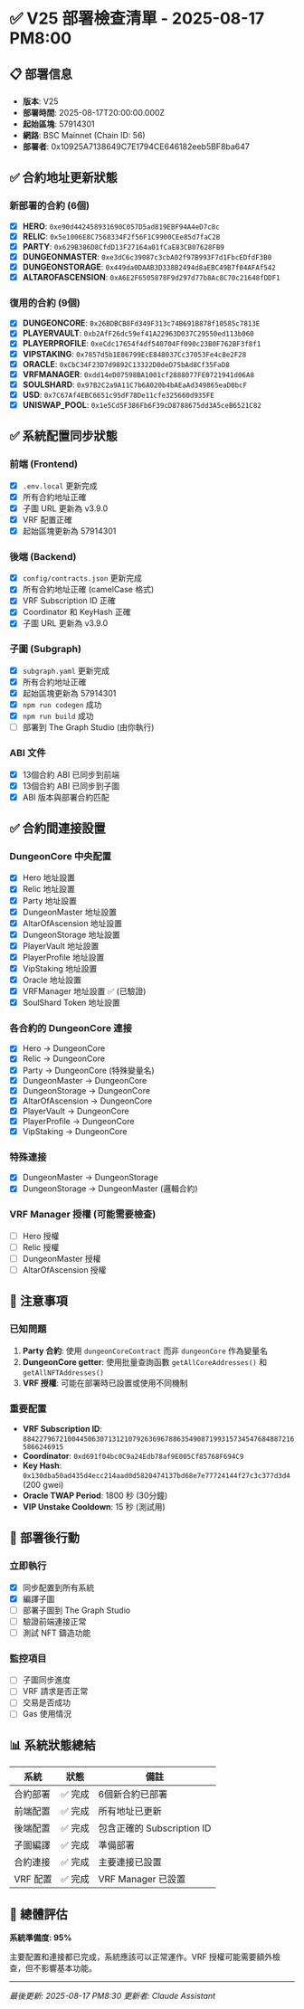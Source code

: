 # ✅ V25 部署檢查清單 - 2025-08-17 PM8:00

## 📋 部署信息
- **版本**: V25
- **部署時間**: 2025-08-17T20:00:00.000Z
- **起始區塊**: 57914301
- **網路**: BSC Mainnet (Chain ID: 56)
- **部署者**: 0x10925A7138649C7E1794CE646182eeb5BF8ba647

## ✅ 合約地址更新狀態

### 新部署的合約 (6個)
- [x] **HERO**: `0xe90d442458931690C057D5ad819EBF94A4eD7c8c`
- [x] **RELIC**: `0x5e1006E8C7568334F2f56F1C9900CEe85d7faC2B`
- [x] **PARTY**: `0x629B386D8CfdD13F27164a01fCaE83CB07628FB9`
- [x] **DUNGEONMASTER**: `0xe3dC6c39087c3cbA02f97B993F7d1FbcEDfdF3B0`
- [x] **DUNGEONSTORAGE**: `0x449da0DAAB3D338B2494d8aEBC49B7f04AFAf542`
- [x] **ALTAROFASCENSION**: `0xA6E2F6505878F9d297d77b8Ac8C70c21648fDDF1`

### 復用的合約 (9個)
- [x] **DUNGEONCORE**: `0x26BDBCB8Fd349F313c74B691B878f10585c7813E`
- [x] **PLAYERVAULT**: `0xb2AfF26dc59ef41A22963D037C29550ed113b060`
- [x] **PLAYERPROFILE**: `0xeCdc17654f4df540704Ff090c23B0F762BF3f8f1`
- [x] **VIPSTAKING**: `0x7857d5b1E86799EcE848037Cc37053Fe4c8e2F28`
- [x] **ORACLE**: `0xCbC34F23D7d9892C13322D0deD75bAd8Cf35FaD8`
- [x] **VRFMANAGER**: `0xdd14eD07598BA1001cf2888077FE0721941d06A8`
- [x] **SOULSHARD**: `0x97B2C2a9A11C7b6A020b4bAEaAd349865eaD0bcF`
- [x] **USD**: `0x7C67Af4EBC6651c95dF78De11cfe325660d935FE`
- [x] **UNISWAP_POOL**: `0x1e5Cd5F386Fb6F39cD8788675dd3A5ceB6521C82`

## ✅ 系統配置同步狀態

### 前端 (Frontend)
- [x] `.env.local` 更新完成
- [x] 所有合約地址正確
- [x] 子圖 URL 更新為 v3.9.0
- [x] VRF 配置正確
- [x] 起始區塊更新為 57914301

### 後端 (Backend)
- [x] `config/contracts.json` 更新完成
- [x] 所有合約地址正確 (camelCase 格式)
- [x] VRF Subscription ID 正確
- [x] Coordinator 和 KeyHash 正確
- [x] 子圖 URL 更新為 v3.9.0

### 子圖 (Subgraph)
- [x] `subgraph.yaml` 更新完成
- [x] 所有合約地址正確
- [x] 起始區塊更新為 57914301
- [x] `npm run codegen` 成功
- [x] `npm run build` 成功
- [ ] 部署到 The Graph Studio (由你執行)

### ABI 文件
- [x] 13個合約 ABI 已同步到前端
- [x] 13個合約 ABI 已同步到子圖
- [x] ABI 版本與部署合約匹配

## ✅ 合約間連接設置

### DungeonCore 中央配置
- [x] Hero 地址設置
- [x] Relic 地址設置
- [x] Party 地址設置
- [x] DungeonMaster 地址設置
- [x] AltarOfAscension 地址設置
- [x] DungeonStorage 地址設置
- [x] PlayerVault 地址設置
- [x] PlayerProfile 地址設置
- [x] VipStaking 地址設置
- [x] Oracle 地址設置
- [x] VRFManager 地址設置 ✅ (已驗證)
- [x] SoulShard Token 地址設置

### 各合約的 DungeonCore 連接
- [x] Hero → DungeonCore
- [x] Relic → DungeonCore
- [x] Party → DungeonCore (特殊變量名)
- [x] DungeonMaster → DungeonCore
- [x] DungeonStorage → DungeonCore
- [x] AltarOfAscension → DungeonCore
- [x] PlayerVault → DungeonCore
- [x] PlayerProfile → DungeonCore
- [x] VipStaking → DungeonCore

### 特殊連接
- [x] DungeonMaster → DungeonStorage
- [x] DungeonStorage → DungeonMaster (邏輯合約)

### VRF Manager 授權 (可能需要檢查)
- [ ] Hero 授權
- [ ] Relic 授權
- [ ] DungeonMaster 授權
- [ ] AltarOfAscension 授權

## 📝 注意事項

### 已知問題
1. **Party 合約**: 使用 `dungeonCoreContract` 而非 `dungeonCore` 作為變量名
2. **DungeonCore getter**: 使用批量查詢函數 `getAllCoreAddresses()` 和 `getAllNFTAddresses()`
3. **VRF 授權**: 可能在部署時已設置或使用不同機制

### 重要配置
- **VRF Subscription ID**: `88422796721004450630713121079263696788635490871993157345476848872165866246915`
- **Coordinator**: `0xd691f04bc0C9a24Edb78af9E005Cf85768F694C9`
- **Key Hash**: `0x130dba50ad435d4ecc214aad0d5820474137bd68e7e77724144f27c3c377d3d4` (200 gwei)
- **Oracle TWAP Period**: 1800 秒 (30分鐘)
- **VIP Unstake Cooldown**: 15 秒 (測試用)

## 🚀 部署後行動

### 立即執行
- [x] 同步配置到所有系統
- [x] 編譯子圖
- [ ] 部署子圖到 The Graph Studio
- [ ] 驗證前端連接正常
- [ ] 測試 NFT 鑄造功能

### 監控項目
- [ ] 子圖同步進度
- [ ] VRF 請求是否正常
- [ ] 交易是否成功
- [ ] Gas 使用情況

## 📊 系統狀態總結

| 系統 | 狀態 | 備註 |
|------|------|------|
| 合約部署 | ✅ 完成 | 6個新合約已部署 |
| 前端配置 | ✅ 完成 | 所有地址已更新 |
| 後端配置 | ✅ 完成 | 包含正確的 Subscription ID |
| 子圖編譯 | ✅ 完成 | 準備部署 |
| 合約連接 | ✅ 完成 | 主要連接已設置 |
| VRF 配置 | ✅ 完成 | VRF Manager 已設置 |

## 🎯 總體評估

**系統準備度: 95%**

主要配置和連接都已完成，系統應該可以正常運作。VRF 授權可能需要額外檢查，但不影響基本功能。

---

*最後更新: 2025-08-17 PM8:30*
*更新者: Claude Assistant*
